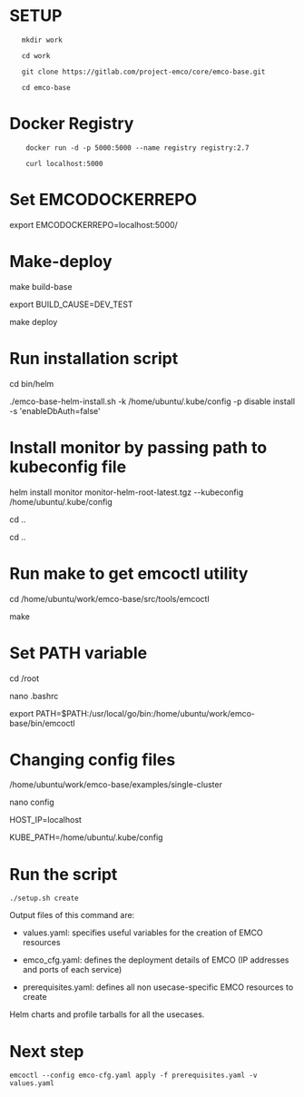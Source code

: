 # SETUP

``` 
   mkdir work

   cd work

   git clone https://gitlab.com/project-emco/core/emco-base.git

   cd emco-base 
```


# Docker Registry



``` 
    docker run -d -p 5000:5000 --name registry registry:2.7

    curl localhost:5000

```

# Set EMCODOCKERREPO 

export EMCODOCKERREPO=localhost:5000/

# Make-deploy

make build-base

export BUILD_CAUSE=DEV_TEST

make deploy


# Run installation script

cd bin/helm

 ./emco-base-helm-install.sh -k /home/ubuntu/.kube/config -p disable install  -s 'enableDbAuth=false'

# Install monitor by passing path to kubeconfig file
helm install monitor monitor-helm-root-latest.tgz --kubeconfig /home/ubuntu/.kube/config

cd ..

cd ..

# Run make to get emcoctl utility

cd /home/ubuntu/work/emco-base/src/tools/emcoctl

make

# Set PATH variable

cd /root

nano .bashrc

export PATH=$PATH:/usr/local/go/bin:/home/ubuntu/work/emco-base/bin/emcoctl

# Changing config files

/home/ubuntu/work/emco-base/examples/single-cluster

nano config

HOST_IP=localhost

KUBE_PATH=/home/ubuntu/.kube/config


# Run the script 

```
./setup.sh create

```
Output files of this command are:

- values.yaml: specifies useful variables for the creation of EMCO resources

- emco_cfg.yaml: defines the deployment details of EMCO (IP addresses and ports of each service)

- prerequisites.yaml: defines all non usecase-specific EMCO resources to create

Helm charts and profile tarballs for all the usecases.

# Next step
```
emcoctl --config emco-cfg.yaml apply -f prerequisites.yaml -v values.yaml

```
